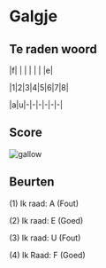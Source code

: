 # Galgje

## Te raden woord

|f| | | | | | |e|

|1|2|3|4|5|6|7|8|

|a|u|-|-|-|-|-|-|



## Score
![gallow](./images/3.png)

## Beurten
(1) Ik raad: A (Fout)

(2) Ik raad: E (Goed)

(3) Ik raad: U (Fout)

(4) Ik Raad: F (Goed)
